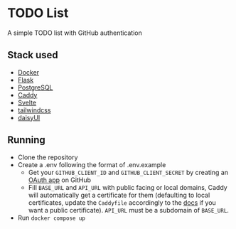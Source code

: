 # TODO List

A simple TODO list with GitHub authentication

## Stack used

- [Docker](https://www.docker.com/)
- [Flask](https://flask.palletsprojects.com/)
- [PostgreSQL](https://www.postgresql.org/)
- [Caddy](https://caddyserver.com/)
- [Svelte](https://svelte.dev/)
- [tailwindcss](https://tailwindcss.com/)
- [daisyUI](https://svelte.dev/)

## Running

- Clone the repository
- Create a .env following the format of .env.example
    - Get your `GITHUB_CLIENT_ID` and `GITHUB_CLIENT_SECRET` by creating an [OAuth app](https://github.com/settings/applications/new) on GitHub
    - Fill `BASE_URL` and `API_URL` with public facing or local domains, Caddy will automatically get a certificate for them (defaulting to local certificates, update the `Caddyfile` accordingly to the [docs](https://caddyserver.com/docs/caddyfile/directives/tls#tls) if you want a public certificate). `API_URL` must be a subdomain of `BASE_URL`.
- Run `docker compose up`

